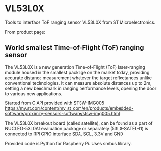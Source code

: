 # VL53L0X
Tools to interface ToF ranging sensor VL53L0X from ST Microelectronics.

From product page:
## World smallest Time-of-Flight \(ToF\) ranging sensor
The VL53L0X is a new generation Time-of-Flight \(ToF\) laser-ranging module housed in the smallest package on the market today, providing accurate distance measurement whatever the target reflectances unlike conventional technologies. It can measure absolute distances up to 2m, setting a new benchmark in ranging performance levels, opening the door to various new applications.

Started from C API provided with STSW-IMG005 <https://my.st.com/content/my_st_com/en/products/embedded-software/proximity-sensors-software/stsw-img005.html>

The VL53L0X breakout board \(called satellite\), can be found as a part of NUCLEO-53L0A1 evaluation package or separately \(53L0-SATEL-I1\) is connected to RPI GPIO interface
SDA, SCL, 3.3V and GND

Provided code is Python for Raspberry Pi.
Uses smbus library.
